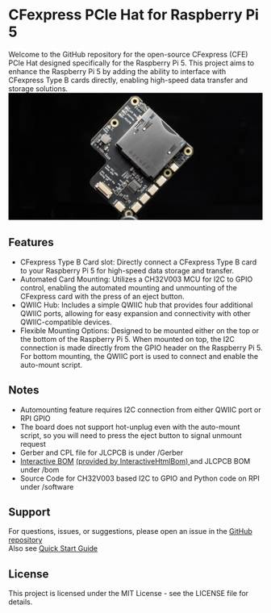 # CFexpress PCIe Hat for Raspberry Pi 5
Welcome to the GitHub repository for the open-source CFexpress (CFE) PCIe Hat designed specifically for the Raspberry Pi 5. This project aims to enhance the Raspberry Pi 5 by adding the ability to interface with CFexpress Type B cards directly, enabling high-speed data transfer and storage solutions.
![](https://github.com/will127534/RPI5-CFE-Hat/blob/images/_DSC4473-3.jpg)

## Features
* CFexpress Type B Card slot: Directly connect a CFexpress Type B card to your Raspberry Pi 5 for high-speed data storage and transfer.
* Automated Card Mounting: Utilizes a CH32V003 MCU for I2C to GPIO control, enabling the automated mounting and unmounting of the CFexpress card with the press of an eject button.
* QWIIC Hub: Includes a simple QWIIC hub that provides four additional QWIIC ports, allowing for easy expansion and connectivity with other QWIIC-compatible devices.
* Flexible Mounting Options: Designed to be mounted either on the top or the bottom of the Raspberry Pi 5. When mounted on top, the I2C connection is made directly from the GPIO header on the Raspberry Pi 5. For bottom mounting, the QWIIC port is used to connect and enable the auto-mount script.

## Notes
* Automounting feature requires I2C connection from either QWIIC port or RPI GPIO
* The board does not support hot-unplug even with the auto-mount script, so you will need to press the eject button to signal unmount request
* Gerber and CPL file for JLCPCB is under /Gerber
* [Interactive BOM](https://htmlpreview.github.io/?https://github.com/will127534/RPI5-CFE-Hat/blob/main/bom/ibom.html) [(provided by InteractiveHtmlBom)
](https://github.com/openscopeproject/InteractiveHtmlBom) and JLCPCB BOM under /bom
* Source Code for CH32V003 based I2C to GPIO and Python code on RPI under /software

## Support
For questions, issues, or suggestions, please open an issue in the [GitHub repository](https://github.com/will127534/RPI5-CFE-Hat/issues)  
Also see [Quick Start Guide](https://github.com/will127534/RPI5-CFE-Hat/wiki/RPI5-CFE-Hat-Quick-Start-Guide)

## License
This project is licensed under the MIT License - see the LICENSE file for details.

